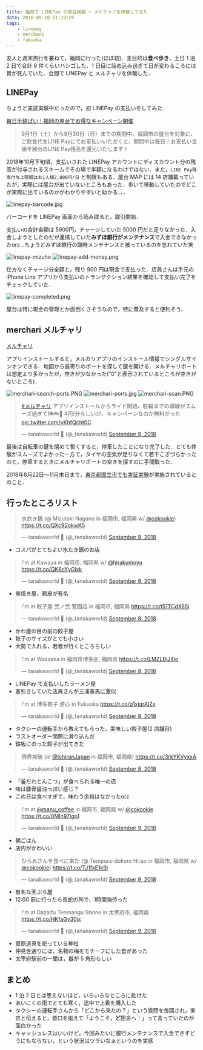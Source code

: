 ```yaml
---
title: 福岡で LINEPay の実証実験 + メルチャリを体験してきた
date: 2018-09-10 01:19:29
tags:
	- linepay
	- merchari
	- fukuoka
---
```


友人と週末旅行を兼ねて，福岡に行った(ほぼ初)．主目的は**食べ歩き**，土日 1 泊 2 日で合計 8 件くらいハシゴした．1 日目に詰め込み過ぎて日が変わるころには胃が死んでいた．合間で LINEPay と メルチャリを体験した．


## LINEPay

ちょうど実証実験中だったので，初 LINEPay の支払いをしてみた．

[毎日半額ばい！福岡の屋台でお得なキャンペーン開催](http://linefukuoka.blog.jp/archives/76813218.html)

> 9月1日（土）から9月30日（日）までの期間中、福岡市の屋台を対象に、ご飲食代をLINE Payにてお支払いいただくと、期間中は毎日！お支払い金額半額分のLINE Pay残高を還元いたします！


2018年10月下旬頃，支払いされた LINEPay アカウントにディスカウント分の残高が付与されるスキームでその場で半額になるわけではない．また，`LINE Pay残高付与上限額はお1人様2,000円/日` と制限もある．屋台 MAP には 14 店舗載っていたが，実際には屋台が出ていないところもあった．歩いて移動していたのでどこが実際に出ているのかがわかりやすいと助かる．．．


![linepay-barcode.jpg](linepay-barcode.jpg 'linepay-barcode.jpg')

バーコードを LINEPay 画面から読み取ると，取引開始．

支払いの合計金額は 5900円，チャージしていた 5000 円だと足りなかった．入金しようとしたのだが連携していた**みずほ銀行がメンテナンス**で入金できなかったorz...ちょうどみずほ銀行の臨時メンテナンスと被っているのを忘れていた笑

![linepay-mizuho](linepay-mizuho.png 'linepay-mizuho')
![linepay-add-money.png](linepay-add-money.png 'linepay-add-money.png')


仕方なくチャージ分全額と，残り 900 円は現金で支払った．店員さんは手元の iPhone Line アプリから支払いのトランザクション結果を確認して支払い完了をチェックしていた．

![linepay-completed.png](linepay-completed.png 'linepay-completed.png')

屋台は特に現金の管理とか面倒くさそうなので，特に普及すると便利そう．



## merchari メルチャリ

[メルチャリ](https://merchari.bike/)

アプリインストールすると，メルカリアプリのインストール情報でシングルサインオンできる．地図から最寄りのポートを探して鍵を開ける．メルチャリポートは想定より多かったが，空きが少なかった("0"と表示されているところが空きがないところ)．

![merchari-search-ports.PNG](merchari-search-ports.PNG 'merchari-search-ports.PNG')
![merchari-ports.jpg](merchari-ports.jpg 'merchari-ports.jpg')
![merchari-scan.PNG](merchari-scan.PNG 'merchari-scan.PNG')

<blockquote class="twitter-tweet" data-lang="en"><p lang="ja" dir="ltr"><a href="https://twitter.com/hashtag/%E3%83%A1%E3%83%AB%E3%83%81%E3%83%A3%E3%83%AA?src=hash&amp;ref_src=twsrc%5Etfw">#メルチャリ</a> アプリインストールからライド開始、駐輪までの導線がスムーズ過ぎて神🚲💨 4円/分らしいが、キャンペーンなのか無料だった <a href="https://t.co/vKhfQcht0C">pic.twitter.com/vKhfQcht0C</a></p>&mdash; tanakaworld 🧢 (@_tanakaworld) <a href="https://twitter.com/_tanakaworld/status/1038616927688515585?ref_src=twsrc%5Etfw">September 9, 2018</a></blockquote>

最後は自転車の鍵を閉めて暫くすると，停車したことになり完了した．とても体験がスムーズでよかった一方で，タイヤの空気が足りなくて若干こぎづらかったのと，停車するときにメルチャリポートの空きを探すのに手間取った．

2018年8月22日〜11月末日まで，[東京都国立市でも実証実験](http://www.city.kunitachi.tokyo.jp/machi/traffic/traffic9/1522375908208.html)が実施されているとのこと．

## 行ったところリスト


<blockquote class="twitter-tweet" data-lang="en"><p lang="ja" dir="ltr">水炊き鍋 (@ Mizutaki Nagano in 福岡市, 福岡県 w/ <a href="https://twitter.com/cokookie?ref_src=twsrc%5Etfw">@cokookie</a>) <a href="https://t.co/QXc92okwK5">https://t.co/QXc92okwK5</a></p>&mdash; tanakaworld 🧢 (@_tanakaworld) <a href="https://twitter.com/_tanakaworld/status/1038295332650668032?ref_src=twsrc%5Etfw">September 8, 2018</a></blockquote>

- コスパがとてもよい水たき鍋のお店


<blockquote class="twitter-tweet" data-lang="en"><p lang="ja" dir="ltr">I&#39;m at Kawaya in 福岡市, 福岡県 w/ <a href="https://twitter.com/hirakumoyu?ref_src=twsrc%5Etfw">@hirakumoyu</a> <a href="https://t.co/QK8cYyGlxk">https://t.co/QK8cYyGlxk</a></p>&mdash; tanakaworld 🧢 (@_tanakaworld) <a href="https://twitter.com/_tanakaworld/status/1038353931166986240?ref_src=twsrc%5Etfw">September 8, 2018</a></blockquote>

- 串焼き屋，鶏皮が有名


<blockquote class="twitter-tweet" data-lang="en"><p lang="ja" dir="ltr">I&#39;m at 餃子屋 弐ノ弐 警固店 in 福岡市, 福岡県 <a href="https://t.co/t51TCdX65l">https://t.co/t51TCdX65l</a></p>&mdash; tanakaworld 🧢 (@_tanakaworld) <a href="https://twitter.com/_tanakaworld/status/1038388479103836160?ref_src=twsrc%5Etfw">September 8, 2018</a></blockquote>

- かわ屋の目の前の餃子屋
- 餃子のサイズがとても小さい
- 大勢で入れる，若者が行くところらしい

<blockquote class="twitter-tweet" data-lang="en"><p lang="ja" dir="ltr">I&#39;m at Wazzeka in 福岡市博多区, 福岡県 <a href="https://t.co/LMZLBjJ4lo">https://t.co/LMZLBjJ4lo</a></p>&mdash; tanakaworld 🧢 (@_tanakaworld) <a href="https://twitter.com/_tanakaworld/status/1038420235336986624?ref_src=twsrc%5Etfw">September 8, 2018</a></blockquote>

- LINEPay で支払いしたラーメン屋
- 客引きしていた店員さんが三浦春馬に激似


<blockquote class="twitter-tweet" data-lang="en"><p lang="ja" dir="ltr">I&#39;m at 博多餃子 游心 in Fukuoka <a href="https://t.co/q1xjqrAIZx">https://t.co/q1xjqrAIZx</a></p>&mdash; tanakaworld 🧢 (@_tanakaworld) <a href="https://twitter.com/_tanakaworld/status/1038431440101367810?ref_src=twsrc%5Etfw">September 8, 2018</a></blockquote>

- タクシーの運転手から教えてもらった，美味しい餃子屋(2 店舗目)
- ラストオーダー間際に滑り込んだ
- 鉄板にのった餃子が出てきた

<blockquote class="twitter-tweet" data-lang="en"><p lang="ja" dir="ltr">限界突破 (at <a href="https://twitter.com/ICHIRANJAPAN?ref_src=twsrc%5Etfw">@IchiranJapan</a> in 福岡市, 福岡県) <a href="https://t.co/3rkYKVyxxA">https://t.co/3rkYKVyxxA</a></p>&mdash; tanakaworld 🧢 (@_tanakaworld) <a href="https://twitter.com/_tanakaworld/status/1038449485742002176?ref_src=twsrc%5Etfw">September 8, 2018</a></blockquote>

- 「釜だれとんこつ」が食べられる唯一の店
- 味は豚骨醤油っぽい感じ？
- この日は食べすぎて，味わう余裕はなかったorz

<blockquote class="twitter-tweet" data-lang="en"><p lang="ja" dir="ltr">I&#39;m at <a href="https://twitter.com/manu_coffee?ref_src=twsrc%5Etfw">@manu_coffee</a> in 福岡市, 福岡県 w/ <a href="https://twitter.com/cokookie?ref_src=twsrc%5Etfw">@cokookie</a> <a href="https://t.co/0MIn97igp1">https://t.co/0MIn97igp1</a></p>&mdash; tanakaworld 🧢 (@_tanakaworld) <a href="https://twitter.com/_tanakaworld/status/1038588688161300480?ref_src=twsrc%5Etfw">September 9, 2018</a></blockquote>

- 朝ごはん
- 店内がかわいい


<blockquote class="twitter-tweet" data-lang="en"><p lang="ja" dir="ltr">ひらおさんを食べに来た (@ Tempura-dokoro Hirao in 福岡市, 福岡県 w/ <a href="https://twitter.com/cokookie?ref_src=twsrc%5Etfw">@cokookie</a>) <a href="https://t.co/TJ1fxE1k9l">https://t.co/TJ1fxE1k9l</a></p>&mdash; tanakaworld 🧢 (@_tanakaworld) <a href="https://twitter.com/_tanakaworld/status/1038635219295850496?ref_src=twsrc%5Etfw">September 9, 2018</a></blockquote>

- 有名な天ぷら屋
- 12:00 前に行ったら長蛇の列で，1時間強待った


<blockquote class="twitter-tweet" data-lang="en"><p lang="ja" dir="ltr">I&#39;m at Dazaifu Tenmangu Shrine in 太宰府市, 福岡県 <a href="https://t.co/HKfaGv30jx">https://t.co/HKfaGv30jx</a></p>&mdash; tanakaworld 🧢 (@_tanakaworld) <a href="https://twitter.com/_tanakaworld/status/1038672362093391877?ref_src=twsrc%5Etfw">September 9, 2018</a></blockquote>

- 菅原道真を祀っている神社
- 仲見世通りには，名物の梅をモチーフにした食があった
- 太宰府駅前の一蘭は，器が 5 角形らしい



<script async src="https://platform.twitter.com/widgets.js" charset="utf-8"></script>


## まとめ

- 1 泊 2 日とは思えないほど，いろいろなところに赴けた
- あいにくの雨でとても寒く，途中で上着を購入した
- タクシーの運転手さんから「どこから来たの？」という質問を毎回され，東京と伝えると，皆口を揃えて「ようこそ，**ど**田舎へ！」って言っていたのが面白かった
- キャッシュレスはいいけど，今回みたいに銀行メンテナンスで入金できずどうにもならない，という状況はツラいなぁというのを実感

